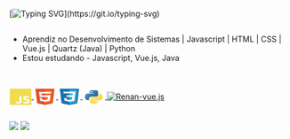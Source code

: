 
[![Typing SVG](https://readme-typing-svg.demolab.com?font=Fira+Code&pause=1000&width=435&lines=Bem+vindos+ao+meu+perfil!)](https://git.io/typing-svg)

##
-  Aprendiz no Desenvolvimento de Sistemas | Javascript | HTML | CSS | Vue.js | Quartz (Java) | Python
-  Estou estudando - Javascript, Vue.js, Java
##
<div>
  <div>
  <a href="[https://github.com/renanandradebr](https://github.com/renanandradebr)"> 
  
</div>
 
 
</div>
 
<div style="display: inline_block"><br>
  <img align="center" alt="Renan-Js" height="30" width="40" src="https://raw.githubusercontent.com/devicons/devicon/master/icons/javascript/javascript-plain.svg">
   <img align="center" alt="Renan-HTML" height="30" width="40" src="https://raw.githubusercontent.com/devicons/devicon/master/icons/html5/html5-original.svg">
  <img align="center" alt="Renan-CSS" height="30" width="40" src="https://raw.githubusercontent.com/devicons/devicon/master/icons/css3/css3-original.svg">
  <img align="center" alt="Renan-Python" height="30" width="40" src="https://raw.githubusercontent.com/devicons/devicon/master/icons/python/python-original.svg">
  <img align="center" alt="Renan-vue.js" height="30" width="40" src="https://cdn.jsdelivr.net/gh/devicons/devicon/icons/vuejs/vuejs-original.svg"/>          
</div>

##
<div>
  
  <a href="https://instagram.com/renan.andradebr" target="_blank"><img src="https://img.shields.io/badge/-Instagram-%23E4405F?style=for-the-badge&logo=instagram&logoColor=white" target="_blank"></a>
  <a href="https://www.linkedin.com/in/carlos-renan-andrade-pereira-6923781a6" target="_blank"><img src="https://img.shields.io/badge/-LinkedIn-%230077B5?style=for-the-badge&logo=linkedin&logoColor=white" target="_blank"></a>
  
</div>
  
